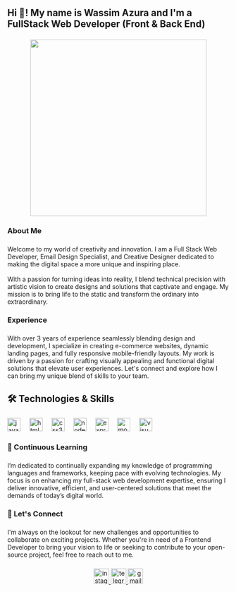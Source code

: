<h2 align="left">Hi 👋! My name is Wassim Azura and I'm a FullStack Web Developer (Front & Back End)</h2>

###

<div align="center">
  <img height="400" src="https://i.imghippo.com/files/KxM2926Rw.png"  />
</div>

###

<h3 align="left">About Me</h3>

###

<p align="left">Welcome to my world of creativity and innovation. I am a Full Stack Web Developer, Email Design Specialist, and Creative Designer dedicated to making the digital space a more unique and inspiring place.<br><br>With a passion for turning ideas into reality, I blend technical precision with artistic vision to create designs and solutions that captivate and engage. My mission is to bring life to the static and transform the ordinary into extraordinary.</p>

###

<h3 align="left">Experience</h3>

###

<p align="left">With over 3 years of experience seamlessly blending design and development, I specialize in creating e-commerce websites, dynamic landing pages, and fully responsive mobile-friendly layouts. My work is driven by a passion for crafting visually appealing and functional digital solutions that elevate user experiences. Let's connect and explore how I can bring my unique blend of skills to your team.</p>

###

<h2 align="left">🛠️ Technologies & Skills</h2>

###

<div align="left">
  <img src="https://cdn.jsdelivr.net/gh/devicons/devicon/icons/javascript/javascript-original.svg" height="30" alt="javascript logo"  />
  <img width="12" />
  <img src="https://cdn.jsdelivr.net/gh/devicons/devicon/icons/html5/html5-original.svg" height="30" alt="html5 logo"  />
  <img width="12" />
  <img src="https://cdn.jsdelivr.net/gh/devicons/devicon/icons/css3/css3-original.svg" height="30" alt="css3 logo"  />
  <img width="12" />
  <img src="https://cdn.jsdelivr.net/gh/devicons/devicon/icons/nodejs/nodejs-original.svg" height="30" alt="nodejs logo"  />
  <img width="12" />
  <img src="https://cdn.jsdelivr.net/gh/devicons/devicon/icons/express/express-original.svg" height="30" alt="express logo"  />
  <img width="12" />
  <img src="https://cdn.jsdelivr.net/gh/devicons/devicon/icons/mongodb/mongodb-original.svg" height="30" alt="mongodb logo"  />
  <img width="12" />
  <img src="https://cdn.jsdelivr.net/gh/devicons/devicon/icons/visualstudio/visualstudio-plain.svg" height="30" alt="visualstudio logo"  />
</div>

###

<h3 align="left">🌱 Continuous Learning</h3>

###

<p align="left">I’m dedicated to continually expanding my knowledge of programming languages and frameworks, keeping pace with evolving technologies. My focus is on enhancing my full-stack web development expertise, ensuring I deliver innovative, efficient, and user-centered solutions that meet the demands of today’s digital world.</p>

###

<h3 align="left">🤝 Let's Connect</h3>

###

<p align="left">I'm always on the lookout for new challenges and opportunities to collaborate on exciting projects. Whether you're in need of a Frontend Developer to bring your vision to life or seeking to contribute to your open-source project, feel free to reach out to me.</p>

###

<div align="center">
  <a href="https://www.instagram.com/wasdz752/?hl=fr" target="_blank">
    <img src="https://img.shields.io/static/v1?message=Instagram&logo=instagram&label=&color=E4405F&logoColor=white&labelColor=&style=for-the-badge" height="35" alt="instagram logo"  />
  </a>
  <a href="https://t.me/wasdz752" target="_blank">
    <img src="https://img.shields.io/static/v1?message=Telegram&logo=telegram&label=&color=2CA5E0&logoColor=white&labelColor=&style=for-the-badge" height="35" alt="telegram logo"  />
  </a>
  <a href="mailto:wasdz752@gmail.com" target="_blank">
    <img src="https://img.shields.io/static/v1?message=Gmail&logo=gmail&label=&color=D14836&logoColor=white&labelColor=&style=for-the-badge" height="35" alt="gmail logo"  />
  </a>
</div>

###
